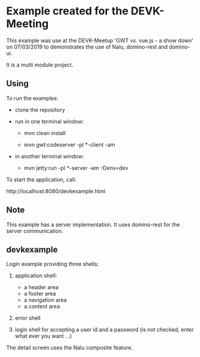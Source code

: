 # Example created for the DEVK-Meeting
This example was use at the DEVK-Meetup 'GWT vs. vue.js - a show down' on 07/03/2019 to demonstrates the use of Nalu, domino-rest and domino-ui.

It is a multi module project.

## Using
To run the examples:

* clone the repository

* run in one terminal window:

    - mvn clean install

    - mvn gwt:codeserver -pl *-client -am

* in another terminal window:

    - mvn jetty:run -pl *-server -am -Denv=dev


To start the application, call:

http://localhost:8080/devkexample.html

## Note
This example has a server implementation. It uses domino-rest for the server communication.

## devkexample
Login example providing three shells:

1. application shell:
      * a header area
      * a footer area
      * a navigation area
      * a content area

2. error shell

3. login shell for accepting a user id and a password (is not checked, enter what ever you want ...)

The detail screen uses the Nalu composite feature.



